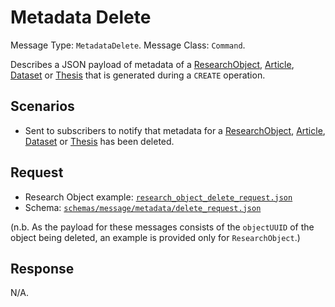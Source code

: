 # Metadata Delete

Message Type: `MetadataDelete`.
Message Class: `Command`.

Describes a JSON payload of metadata of a [ResearchObject](https://github.com/JiscRDSS/Canonical-data-model/blob/4.0.0/Data-Model/Canonical-data-model.mdj), [Article](https://github.com/JiscRDSS/Canonical-data-model/blob/4.0.0/Data-Model/Content-Models/Article-content-model.mdj), [Dataset](https://github.com/JiscRDSS/Canonical-data-model/blob/4.0.0/Data-Model/Content-Models/Dataset-content-model.mdj) or [Thesis](https://github.com/JiscRDSS/Canonical-data-model/blob/4.0.0/Data-Model/Content-Models/Thesis-content-model.mdj) that is generated during a `CREATE` operation.

## Scenarios

- Sent to subscribers to notify that metadata for a [ResearchObject](https://github.com/JiscRDSS/Canonical-data-model/blob/4.0.0/Data-Model/Canonical-data-model.mdj), [Article](https://github.com/JiscRDSS/Canonical-data-model/blob/4.0.0/Data-Model/Content-Models/Article-content-model.mdj), [Dataset](https://github.com/JiscRDSS/Canonical-data-model/blob/4.0.0/Data-Model/Content-Models/Dataset-content-model.mdj) or [Thesis](https://github.com/JiscRDSS/Canonical-data-model/blob/4.0.0/Data-Model/Content-Models/Thesis-content-model.mdj) has been deleted.

## Request

- Research Object example: [`research_object_delete_request.json`](research_object_create_request.json)
- Schema: [`schemas/message/metadata/delete_request.json`](../../../../schemas/message/metadata/delete_request.json)

(n.b. As the payload for these messages consists of the `objectUUID` of the object being deleted, an example is provided only for `ResearchObject`.)

## Response

N/A.
